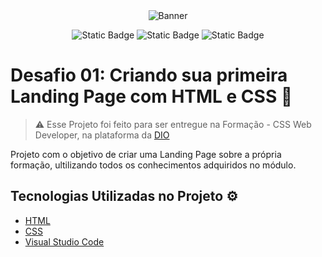 <div  align="center">
<img  src="/assets/images/logo.png"  alt="Banner"  title="Banner">
</div>

<div  align="center">

![Static Badge](https://img.shields.io/badge/HTML-_?style=flat&logo=html5&logoColor=%23ffffff&labelColor=%23222222&color=%23ffffff)
![Static Badge](https://img.shields.io/badge/%20CSS%20-%20?logo=CSS3&labelColor=%231572b6&color=%23ffffff)
![Static Badge](https://img.shields.io/badge/VSCode-red?style=flat&logo=visualstudiocode&logoColor=%23007ACC&labelColor=%23222222&color=%23555555)

</div>

  

# Desafio 01: Criando sua primeira Landing Page com HTML e CSS 🎨

> ⚠️ Esse Projeto foi feito para ser entregue na Formação - CSS Web Developer, na plataforma da [DIO](https://www.dio.me/)

Projeto com o objetivo de criar uma Landing Page sobre a própria formação, ultilizando todos os conhecimentos adquiridos no módulo. 

## Tecnologias Utilizadas no Projeto ⚙️

- [HTML](https://developer.mozilla.org/en-US/docs/Web/HTML)
- [CSS](https://devdocs.io/css/)
- [Visual Studio Code](https://code.visualstudio.com/docs)



